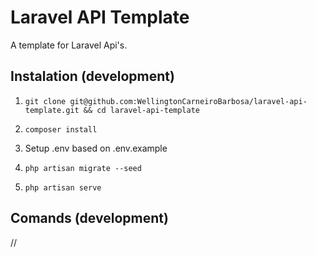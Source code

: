 # Laravel API Template

A template for Laravel Api's.

## Instalation (development)

1. `git clone git@github.com:WellingtonCarneiroBarbosa/laravel-api-template.git && cd laravel-api-template`

2. `composer install`

3. Setup .env based on .env.example

4. `php artisan migrate --seed`

5. `php artisan serve`

## Comands (development)

//
